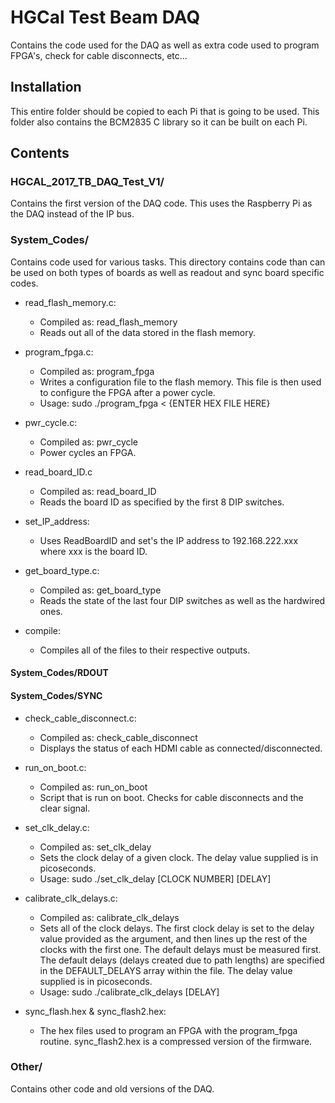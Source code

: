 # HGCal Test Beam DAQ
Contains the code used for the DAQ as well as extra code used to program FPGA's, check for cable disconnects, etc...



## Installation
This entire folder should be copied to each Pi that is going to be used. This folder also contains the BCM2835 C library so it can be built on each Pi.



## Contents
### HGCAL_2017_TB_DAQ_Test_V1/
Contains the first version of the DAQ code. This uses the Raspberry Pi as the DAQ instead of the IP bus.


### System_Codes/
Contains code used for various tasks. This directory contains code than can be used on both types of boards as well as readout and sync board specific codes.

* read_flash_memory.c:
  * Compiled as: read_flash_memory
  * Reads out all of the data stored in the flash memory.

* program_fpga.c:
  * Compiled as: program_fpga
  * Writes a configuration file to the flash memory. This file is then used to configure the FPGA after a power cycle.
  * Usage: sudo ./program_fpga < {ENTER HEX FILE HERE}

* pwr_cycle.c:
  * Compiled as: pwr_cycle
  * Power cycles an FPGA.

* read_board_ID.c
  * Compiled as: read_board_ID
  * Reads the board ID as specified by the first 8 DIP switches.

* set_IP_address:
  * Uses ReadBoardID and set's the IP address to 192.168.222.xxx where xxx is the board ID.

* get_board_type.c:
  * Compiled as: get_board_type
  * Reads the state of the last four DIP switches as well as the hardwired ones.

* compile:
  * Compiles all of the files to their respective outputs.


#### System_Codes/RDOUT

#### System_Codes/SYNC
* check_cable_disconnect.c:
  * Compiled as: check_cable_disconnect
  * Displays the status of each HDMI cable as connected/disconnected.

* run_on_boot.c:
  * Compiled as: run_on_boot
  * Script that is run on boot. Checks for cable disconnects and the clear signal.

* set_clk_delay.c:
  * Compiled as: set_clk_delay
  * Sets the clock delay of a given clock. The delay value supplied is in picoseconds.
  * Usage: sudo ./set_clk_delay [CLOCK NUMBER] [DELAY]

* calibrate_clk_delays.c:
  * Compiled as: calibrate_clk_delays
  * Sets all of the clock delays. The first clock delay is set to the delay value provided as the argument, and then lines up the rest of the clocks with the first one. The default delays must be measured first. The default delays (delays created due to path lengths) are specified in the DEFAULT_DELAYS array within the file. The delay value supplied is in picoseconds.
  * Usage: sudo ./calibrate_clk_delays [DELAY]

* sync_flash.hex & sync_flash2.hex:
  * The hex files used to program an FPGA with the program_fpga routine. sync_flash2.hex is a compressed version of the firmware.


### Other/
Contains other code and old versions of the DAQ.
